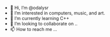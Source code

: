 - 👋 Hi, I’m @odalysr
- 👀 I’m interested in computers, music, and art.
- 🌱 I’m currently learning C++
- 💞️ I’m looking to collaborate on ..
- 📫 How to reach me ...

<!---
odalysr/odalysr is a ✨ special ✨ repository because its `README.md` (this file) appears on your GitHub profile.
You can click the Preview link to take a look at your changes.
--->
